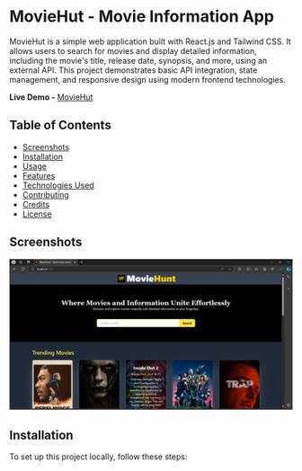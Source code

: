 # MovieHut - Movie Information App

MovieHut is a simple web application built with React.js and Tailwind CSS. It allows users to search for movies and display detailed information, including the movie's title, release date, synopsis, and more, using an external API. This project demonstrates basic API integration, state management, and responsive design using modern frontend technologies.

**Live Demo -** [MovieHut](https://movie-hunt-anand-yellojus-projects.vercel.app/)

## Table of Contents

- [Screenshots](#screenshots)
- [Installation](#installation)
- [Usage](#usage)
- [Features](#features)
- [Technologies Used](#technologies-used)
- [Contributing](#contributing)
- [Credits](#credits)
- [License](#license)

## Screenshots

![Homepage](public/UI.png)

## Installation

To set up this project locally, follow these steps:
<!--
1. Clone the repository:
    ```bash
    git clone https://github.com/anandyelloju/movie-hunt.git
    ```
2. Navigate to the project directory:
    ```bash
    cd movie-hut
    ```
3. Install the dependencies:
    ```bash
    npm install
    ```
4. Start the development server:
    ```bash
    npm run dev
    ```

## Usage

After installation, you can run the project locally using the development server. The app includes the following features:

- **Search Bar:** Allows users to search for their favorite movies.
- **Movie Details:** Displays detailed information such as the title, release date, and synopsis.
- **Responsive Design:** Optimized for various screen sizes.

## Features

- **Movie Search:** Easily search for movies and get detailed information using an API.
- **Responsive Design:** Ensures a smooth user experience on both desktop and mobile devices.
- **API Integration:** Fetches real-time data from a movie API.

## Technologies Used

- **React.js:** JavaScript library for building user interfaces.
- **Tailwind CSS:** Utility-first CSS framework for styling.
- **Vite:** Fast frontend tooling for development.
- **External API:** Used to fetch movie data dynamically.

[![My Skills](https://skillicons.dev/icons?i=react,tailwindcss,vite,api,javascript,html,css,vscode,github)](https://skillicons.dev)

## Contributing

Contributions are always welcome! - If you have suggestions or improvements.

## Credits

- **React.js:** For providing a powerful framework for building UIs.
- **Tailwind CSS:** For flexible and customizable styling.
- **Vite:** For efficient and fast development.
- **External API:** For real-time movie data.
- [Anand Yelloju](https://github.com/anandyelloju) - Project Creator

## License

This project is licensed under the [MIT License](https://choosealicense.com/licenses/mit/) - see the [LICENSE](https://github.com/your-github-username/movie-hut/blob/main/LICENSE) file for details.
